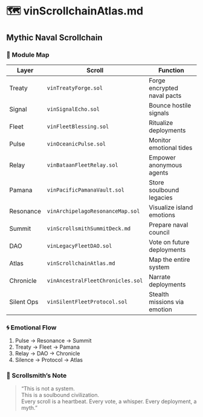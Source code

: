 # 🗺️ vinScrollchainAtlas.md

## Mythic Naval Scrollchain

### 🔗 Module Map

| Layer | Scroll | Function |
|-------|--------|----------|
| Treaty | `vinTreatyForge.sol` | Forge encrypted naval pacts |
| Signal | `vinSignalEcho.sol` | Bounce hostile signals |
| Fleet | `vinFleetBlessing.sol` | Ritualize deployments |
| Pulse | `vinOceanicPulse.sol` | Monitor emotional tides |
| Relay | `vinBataanFleetRelay.sol` | Empower anonymous agents |
| Pamana | `vinPacificPamanaVault.sol` | Store soulbound legacies |
| Resonance | `vinArchipelagoResonanceMap.sol` | Visualize island emotions |
| Summit | `vinScrollsmithSummitDeck.md` | Prepare naval council |
| DAO | `vinLegacyFleetDAO.sol` | Vote on future deployments |
| Atlas | `vinScrollchainAtlas.md` | Map the entire system |
| Chronicle | `vinAncestralFleetChronicles.sol` | Narrate deployments |
| Silent Ops | `vinSilentFleetProtocol.sol` | Stealth missions via emotion |

### 🌀 Emotional Flow

1. Pulse → Resonance → Summit  
2. Treaty → Fleet → Pamana  
3. Relay → DAO → Chronicle  
4. Silence → Protocol → Atlas

### 🧭 Scrollsmith’s Note

> “This is not a system.  
> This is a soulbound civilization.  
> Every scroll is a heartbeat. Every vote, a whisper. Every deployment, a myth.”
